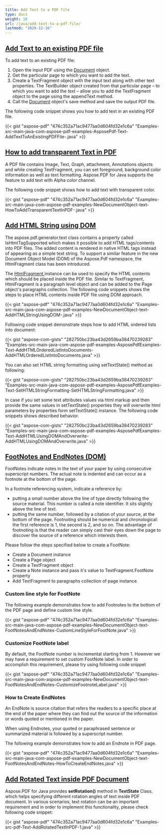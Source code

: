 ```yaml
---
title: Add Text to a PDF file
type: docs
weight: 10
url: /java/add-text-to-a-pdf-file/
lastmod: "2020-12-16"
---
```


## <ins>**Add Text to an existing PDF file**
To add text to an existing PDF file:

1. Open the input PDF using the [Document](https://apireference.aspose.com/java/pdf/com.aspose.pdf/Document) object.
1. Get the particular page to which you want to add the text.
1. Create a TextFragment object with the input text along with other text properties. The TextBuilder object created from that particular page – to which you want to add the text – allow you to add the TextFragment object to the page using the appendText method.
1. Call the [Document](https://apireference.aspose.com/java/pdf/com.aspose.pdf/Document) object's save method and save the output PDF file.

The following code snippet shows you how to add text in an existing PDF file.

{{< gist "aspose-pdf" "474c352a71ac9477aa0d604fd32e1c6a" "Examples-src-main-java-com-aspose-pdf-examples-AsposePdf-Text-AddTextToAnExistingPDFFile-.java" >}}
## <ins>**How to add transparent Text in PDF**
A PDF file contains Image, Text, Graph, attachment, Annotations objects and while creating TextFragment, you can set foreground, background color information as well as text formatting. Aspose.PDF for Java supports the feature to add text with Alpha color channel.

The following code snippet shows how to add text with transparent color.

{{< gist "aspose-pdf" "474c352a71ac9477aa0d604fd32e1c6a" "Examples-src-main-java-com-aspose-pdf-examples-NewDocumentObject-text-HowToAddTransparentTextInPDF-.java" >}}
## <ins>**Add HTML String using DOM**
The aspose.pdf.generator.text class contains a property called IsHtmlTagSupported which makes it possible to add HTML tags/contents into PDF files. The added content is rendered in native HTML tags instead of appearing as a simple text string. To support a similar feature in the new Document Object Model (DOM) of the Aspose.Pdf namespace, the HtmlFragment class has been introduced.

The [HtmlFragment ](https://apireference.aspose.com/java/pdf/com.aspose.pdf/htmlfragment)instance can be used to specify the HTML contents which should be placed inside the PDF file. Similar to TextFragment, HtmlFragment is a paragraph level object and can be added to the Page object's paragraphs collection. The following code snippets shows the steps to place HTML contents inside PDF file using DOM approach.

{{< gist "aspose-pdf" "474c352a71ac9477aa0d604fd32e1c6a" "Examples-src-main-java-com-aspose-pdf-examples-NewDocumentObject-text-AddHTMLStringUsingDOM-.java" >}}

Following code snippet demonstrate steps how to add HTML ordered lists into document:

{{< gist "aspose-com-gists" "282750bc23ba43d2659ba38470239283" "Examples-src-main-java-com-aspose-pdf-examples-AsposePdfExamples-Text-AddHTMLOrderedListIntoDocuments-AddHTMLOrderedListIntoDocuments.java" >}}

You can also set HTML string formatting using setTextState() method as following:

{{< gist "aspose-com-gists" "282750bc23ba43d2659ba38470239283" "Examples-src-main-java-com-aspose-pdf-examples-AsposePdfExamples-Text-SetHTMLStringFormatting-SetHTMLStringFormatting.java" >}}

In case if you set some text attributes values via html markup and then provide the same values in setTextState() properties they will overwrite html parameters by properties form setTextState() instance. The following code snippets shows described behavior.

{{< gist "aspose-com-gists" "282750bc23ba43d2659ba38470239283" "Examples-src-main-java-com-aspose-pdf-examples-AsposePdfExamples-Text-AddHTMLUsingDOMAndOverwrite-AddHTMLUsingDOMAndOverwrite.java" >}}
## <ins>**FootNotes and EndNotes (DOM)**
FootNotes indicate notes in the text of your paper by using consecutive superscript numbers. The actual note is indented and can occur as a footnote at the bottom of the page.

In a footnote referencing system, indicate a reference by:

- putting a small number above the line of type directly following the source material. This number is called a note identifier. It sits slightly above the line of text.
- putting the same number, followed by a citation of your source, at the bottom of the page. Footnoting should be numerical and chronological: the first reference is 1, the second is 2, and so on. The advantage of footnoting is that the reader can simply cast their eyes down the page to discover the source of a reference which interests them.

Please follow the steps specified below to create a FootNote:

- Create a Document instance
- Create a Page object
- Create a TextFragment object
- Create a Note instance and pass it's value to TextFragment.FootNote property
- Add TextFragment to paragraphs collection of page instance
### **Custom line style for FootNote**
The following example demonstrates how to add Footnotes to the bottom of the PDF page and define custom line style.

{{< gist "aspose-pdf" "474c352a71ac9477aa0d604fd32e1c6a" "Examples-src-main-java-com-aspose-pdf-examples-NewDocumentObject-text-FootNotesAndEndNotes-CustomLineStyleForFootNote.java" >}}
### **Customize FootNote label**
By default, the FootNote number is incremental starting from 1. However we may have a requirement to set custom FootNote label. In order to accomplish this requirement, please try using following code snippet

{{< gist "aspose-pdf" "474c352a71ac9477aa0d604fd32e1c6a" "Examples-src-main-java-com-aspose-pdf-examples-NewDocumentObject-text-FootNotesAndEndNotes-CustomizeFootnoteLabel.java" >}}
### **How to Create EndNotes**
An EndNote is source citation that refers the readers to a specific place at the end of the paper where they can find out the source of the information or words quoted or mentioned in the paper.

When using Endnotes, your quoted or paraphrased sentence or summarized material is followed by a superscript number.

The following example demonstrates how to add an Endnote in PDF page.

{{< gist "aspose-pdf" "474c352a71ac9477aa0d604fd32e1c6a" "Examples-src-main-java-com-aspose-pdf-examples-NewDocumentObject-text-FootNotesAndEndNotes-HowToCreateEndNotes.java" >}}
## <ins>**Add Rotated Text inside PDF Document**
Aspose.PDF for Java provides **setRotation()** method in **TextState** Class, which helps specifying different rotation angles of text inside PDF document. In various scenarios, text rotation can be an important requirement and in order to implement this functionality, please check following code snippet:

{{< gist "aspose-pdf" "474c352a71ac9477aa0d604fd32e1c6a" "Examples-src-pdf-Text-AddRotatedTextInPDF-1.java" >}}
